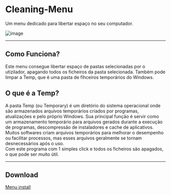 # Cleaning-Menu
Um menu dedicado para libertar espaço no seu computador.

![image](https://github.com/user-attachments/assets/6ce6b3cb-9f4c-4348-85b5-22a1fd0600bb)

---
## Como Funciona?   
Este menu consegue libertar espaço de pastas selecionadas por o utizilador, apagando todos os ficheiros da pasta selecionada. Também pode limpar a Temp, que é uma pasta de fihceiros temporários do Windows.

## O que é a Temp?     

A pasta Temp (ou Temporary) é um diretório do sistema operacional onde são armazenados arquivos temporários criados por programas, atualizações e pelo próprio Windows. Sua principal função é servir como um armazenamento temporário para arquivos gerados durante a execução de programas, descompressão de instaladores e cache de aplicativos. Muitos softwares criam arquivos temporários para melhorar o desempenho ou facilitar processos, mas esses arquivos geralmente se tornam desnecessários após o uso.  
Com este programa com 1 simples click e todos os ficheiros são apagados, o que pode ser muito útil.

---
## Download   
[Menu install](https://www.mediafire.com/file/kt5g0iv9zfe1wxc/menu.exe/file)
